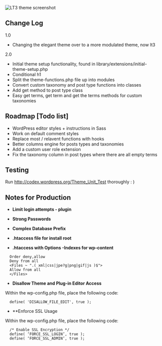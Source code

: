 ![LT3 theme screenshot]( https://raw.github.com/beaucharman/lt3/master/screenshot.png "A slightly powerfull, intelligent and simple WordPress theme." )
## Change Log
1.0
- Changing the elegant theme over to a more modulated theme, now lt3

2.0
- Initial theme setup functionality, found in library/extensions/initial-theme-setup.php
- Conditional h1
- Split the theme-functions.php file up into modules
- Convert custom taxonomy and post type functions into classes
- Add get method to post type class
- Easy get terms, get term and get the terms methods for custom taxonomies

## Roadmap [Todo list]
- WordPress editor styles + instructions in Sass
- Work on default comment styles
- Replace most / relavent functions with hooks
- Better columns engine for posts types and taxonomies
- Add a custom user role extension
- Fix the taxonomy column in post types where there are all empty terms

## Testing
Run http://codex.wordpress.org/Theme_Unit_Test thoroughly : )

## Notes for Production

- **Limit login attempts - plugin**

- **Strong Passwords**

- **Complex Database Prefix**

- **.htaccess file for install root**

- **.htaccess with Options -Indexes for wp-content**

```
  Order deny,allow
  Deny from all
  <Files ~ ".( xml|css|jpe?g|png|gif|js )$">
  Allow from all
  </Files>
```
- **Disallow Theme and Plug-in Editor Access**

Within the wp-config.php file, place the following code:

```
  define( 'DISALLOW_FILE_EDIT', true );
```

- **Enforce SSL Usage

Within the wp-config.php file, place the following code:

```
  /* Enable SSL Encryption */
  define( ‘FORCE_SSL_LOGIN’, true );
  define( ‘FORCE_SSL_ADMIN’, true );
```
